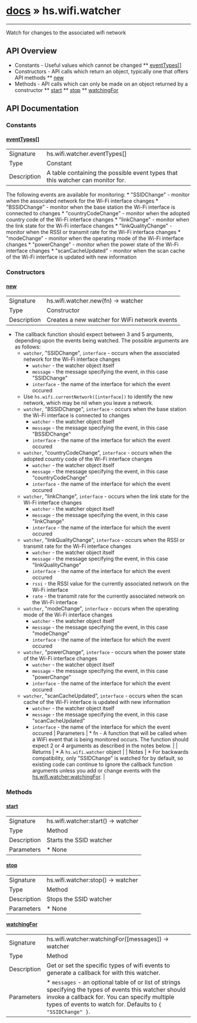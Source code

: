 # [docs](index.md) » hs.wifi.watcher
---

Watch for changes to the associated wifi network

## API Overview
* Constants - Useful values which cannot be changed
** [eventTypes[]](#eventTypes[])
* Constructors - API calls which return an object, typically one that offers API methods
** [new](#new)
* Methods - API calls which can only be made on an object returned by a constructor
** [start](#start)
** [stop](#stop)
** [watchingFor](#watchingFor)

## API Documentation

### Constants

#### [eventTypes[]](#eventTypes[])
| | |
|-|-|
| Signature   | hs.wifi.watcher.eventTypes[]  |
| Type        | Constant |
| Description | A table containing the possible event types that this watcher can monitor for. |
  The following events are available for monitoring:
    * "SSIDChange"                   - monitor when the associated network for the Wi-Fi interface changes
    * "BSSIDChange"                  - monitor when the base station the Wi-Fi interface is connected to changes
    * "countryCodeChange"            - monitor when the adopted country code of the Wi-Fi interface changes
    * "linkChange"                   - monitor when the link state for the Wi-Fi interface changes
    * "linkQualityChange"            - monitor when the RSSI or transmit rate for the Wi-Fi interface changes
    * "modeChange"                   - monitor when the operating mode of the Wi-Fi interface changes
    * "powerChange"                  - monitor when the power state of the Wi-Fi interface changes
    * "scanCacheUpdated"             - monitor when the scan cache of the Wi-Fi interface is updated with new information

### Constructors

#### [new](#new)
| | |
|-|-|
| Signature   | hs.wifi.watcher.new(fn) -> watcher  |
| Type        | Constructor |
| Description | Creates a new watcher for WiFi network events |
   * The callback function should expect between 3 and 5 arguments, depending upon the events being watched.  The possible arguments are as follows:
       * `watcher`, "SSIDChange", `interface` - occurs when the associated network for the Wi-Fi interface changes
         * `watcher`   - the watcher object itself
         * `message`   - the message specifying the event, in this case "SSIDChange"
         * `interface` - the name of the interface for which the event occured
       * Use `hs.wifi.currentNetwork([interface])` to identify the new network, which may be nil when you leave a network.
       * `watcher`, "BSSIDChange", `interface` - occurs when the base station the Wi-Fi interface is connected to changes
         * `watcher`   - the watcher object itself
         * `message`   - the message specifying the event, in this case "BSSIDChange"
         * `interface` - the name of the interface for which the event occured
       * `watcher`, "countryCodeChange", `interface` - occurs when the adopted country code of the Wi-Fi interface changes
         * `watcher`   - the watcher object itself
         * `message`   - the message specifying the event, in this case "countryCodeChange"
         * `interface` - the name of the interface for which the event occured
       * `watcher`, "linkChange", `interface` - occurs when the link state for the Wi-Fi interface changes
         * `watcher`   - the watcher object itself
         * `message`   - the message specifying the event, in this case "linkChange"
         * `interface` - the name of the interface for which the event occured
       * `watcher`, "linkQualityChange", `interface` - occurs when the RSSI or transmit rate for the Wi-Fi interface changes
         * `watcher`   - the watcher object itself
         * `message`   - the message specifying the event, in this case "linkQualityChange"
         * `interface` - the name of the interface for which the event occured
         * `rssi`      - the RSSI value for the currently associated network on the Wi-Fi interface
         * `rate`      - the transmit rate for the currently associated network on the Wi-Fi interface
       * `watcher`, "modeChange", `interface` - occurs when the operating mode of the Wi-Fi interface changes
         * `watcher`   - the watcher object itself
         * `message`   - the message specifying the event, in this case "modeChange"
         * `interface` - the name of the interface for which the event occured
       * `watcher`, "powerChange", `interface` - occurs when the power state of the Wi-Fi interface changes
         * `watcher`   - the watcher object itself
         * `message`   - the message specifying the event, in this case "powerChange"
         * `interface` - the name of the interface for which the event occured
       * `watcher`, "scanCacheUpdated", `interface` - occurs when the scan cache of the Wi-Fi interface is updated with new information
         * `watcher`   - the watcher object itself
         * `message`   - the message specifying the event, in this case "scanCacheUpdated"
         * `interface` - the name of the interface for which the event occured
| Parameters |  * fn - A function that will be called when a WiFi event that is being monitored occurs. The function should expect 2 or 4 arguments as described in the notes below. | | Returns |  * A `hs.wifi.watcher` object | | Notes |  * For backwards compatibility, only "SSIDChange" is watched for by default, so existing code can continue to ignore the callback function arguments unless you add or change events with the [hs.wifi.watcher:watchingFor](#watchingFor). | 
### Methods

#### [start](#start)
| | |
|-|-|
| Signature   | hs.wifi.watcher:start() -> watcher  |
| Type        | Method |
| Description | Starts the SSID watcher |
| Parameters |  * None | | Returns |  * The `hs.wifi.watcher` object | 
#### [stop](#stop)
| | |
|-|-|
| Signature   | hs.wifi.watcher:stop() -> watcher  |
| Type        | Method |
| Description | Stops the SSID watcher |
| Parameters |  * None | | Returns |  * The `hs.wifi.watcher` object | 
#### [watchingFor](#watchingFor)
| | |
|-|-|
| Signature   | hs.wifi.watcher:watchingFor([messages]) -> watcher | current-value  |
| Type        | Method |
| Description | Get or set the specific types of wifi events to generate a callback for with this watcher. |
| Parameters |  * `messages` - an optional table of or list of strings specifying the types of events this watcher should invoke a callback for.  You can specify multiple types of events to watch for. Defaults to `{ "SSIDChange" }`. | | Returns |  * if a value is provided, returns the watcher object; otherwise returns the current values as a table of strings. | | Notes |  * the possible values for this method are described in [hs.wifi.watcher.eventTypes](#eventTypes). * the special string "all" specifies that all event types should be watched for. | 